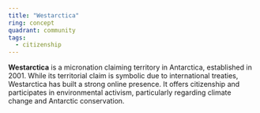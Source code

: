 ```yaml
---
title: "Westarctica"
ring: concept
quadrant: community
tags:
  - citizenship
---
```


**Westarctica** is a micronation claiming territory in Antarctica, established in 2001. While its territorial claim is symbolic due to international treaties, Westarctica has built a strong online presence. It offers citizenship and participates in environmental activism, particularly regarding climate change and Antarctic conservation.
